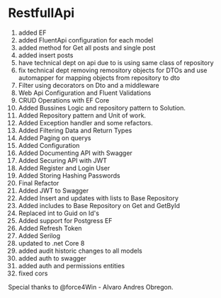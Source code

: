 # RestfullApi

1. added EF
2. added FluentApi configuration for each model
3. added method for Get all posts and single post
4. added insert posts
5. have technical dept on api due to is using same class of repository
6. fix technical dept removing remository objects for DTOs and use automapper for mapping objects from repository to dto
7. Filter using decorators on Dto and a middleware 
8. Web Api Configuration and Fluent Validations
9. CRUD Operations with EF Core
10. Added Bussines Logic and repository pattern to Solution.
11. Added Repository pattern and Unit of work.
12. Added Exception handler and some refactors.
13. Added Filtering Data and Return Types
14. Added Paging on querys
15. Added Configuration
16. Added Documenting API with Swagger
17. Added Securing API with JWT
18. Added Register and Login User
19. Added Storing Hashing Passwords
20. Final Refactor
21. Added JWT to Swagger
22. Added Insert and updates with lists to Base Repository
23. Added includes to Base Repository on Get and GetById
24. Replaced int to Guid on Id's
25. Added support for Postgress EF
26. Added Refresh Token
27. Added Serilog
28. updated to .net Core 8
29. added audit historic changes to all models
30. added auth to swagger
31. added auth and permissions entities
32. fixed cors

Special thanks to 
@force4Win - Alvaro Andres Obregon.
